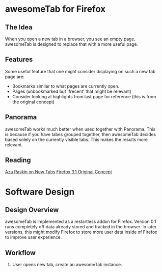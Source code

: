 awesomeTab for Firefox
======================

The Idea
--------

When you open a new tab in a browser, you see an empty page. awesomeTab is designed to replace that with a more useful page.

Features
--------

Some useful feature that one might consider displaying on such a new tab page are:

+ Bookmarks similar to what pages are currently open.
+ Pages (unbookmarked but 'frecent' that might be relevant)
+ Consider looking at highlights from last page for reference (this is from the original concept)


Panorama
--------

awesomeTab works much better when used together with Panorama. This is because if you have tabes grouped together, then awesomeTab decides based solely on the currently visible tabs. This makes the results more relevant.

Reading
-------

[Aza Raskin on New Tabs](http://www.azarask.in/blog/post/new-tabs/)
[Firefox 3.1 Original Concept](http://www.azarask.in/blog/post/firefox-31-new-tab-spec/)


Software Design
===============

Design Overview
---------------

awesomeTab is implemented as a restartless addon for Firefox. Version 0.1 runs completely off data already stored and tracked in the browser. In later versions, this might modify Firefox to store more user data inside of Firefox to improve user experience.

Workflow
--------

1. User opens new tab, create an awesomeTab instance.
